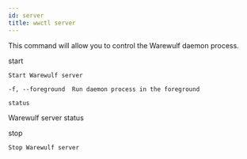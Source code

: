 ```yaml
---
id: server
title: wwctl server
---
```


This command will allow you to control the Warewulf daemon process.

start
~~~~~
Start Warewulf server

-f, --foreground  Run daemon process in the foreground

status
~~~~~~
Warewulf server status

stop
~~~~
Stop Warewulf server
